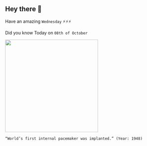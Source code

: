## Hey there 👋
Have an amazing `Wednesday` ⚡⚡⚡

Did you know Today on `08th of October`
 
 [<img src="https://els-jbs-prod-cdn.jbs.elsevierhealth.com/cms/attachment/23f82fd6-7cd8-44ad-ab08-cd7ca50fa91a/fx1_lrg.jpg" width="300" />](https://www.ncbi.nlm.nih.gov/pmc/articles/PMC2572009/) 
 ```
“World’s first internal pacemaker was implanted.” (Year: 1948)
```
